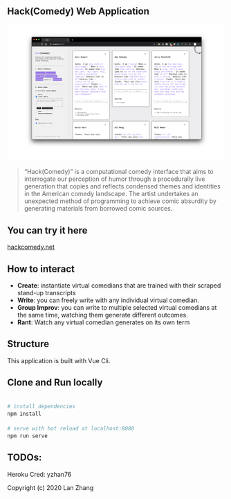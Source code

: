 ## Hack(Comedy) Web Application

![cover image](/src/assets/img/Brand_Interface_group.png)

> “Hack(Comedy)” is a computational comedy interface that aims to interrogate our perception of humor through a procedurally live generation that copies and reflects condensed themes and identities in the American comedy landscape. The artist undertakes an unexpected method of programming to achieve comic absurdity by generating materials from borrowed comic sources.

## You can try it here

[hackcomedy.net](www.hackcomedy.net)

## How to interact

- <b>Create</b>: instantiate virtual comedians that are trained with their scraped stand-up transcripts
- <b>Write</b>: you can freely write with any individual virtual comedian.
- <b>Group Improv</b>: you can write to multiple selected virtual comedians at the same time, watching them generate different outcomes.
- <b>Rant</b>: Watch any virtual comedian generates on its own term

## Structure

This application is built with Vue Cli.

## Clone and Run locally

```bash

# install dependencies
npm install

# serve with hot reload at localhost:8080
npm run serve

```

## TODOs:

Heroku Cred: yzhan76

Copyright (c) 2020 Lan Zhang
